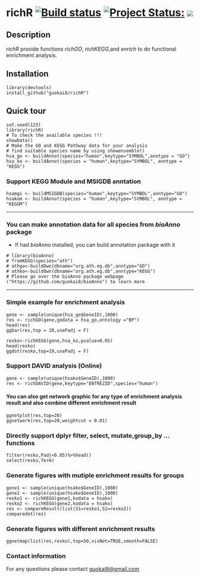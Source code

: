 # richR <a href="https://travis-ci.org/guokai8/richR"><img src="https://travis-ci.org/guokai8/richR.svg" alt="Build status"></a>  [![Project Status:](http://www.repostatus.org/badges/latest/active.svg)](http://www.repostatus.org/#active)  [![](https://img.shields.io/badge/devel%20version-0.0.13-green.svg)](https://github.com/guokai8/richR) 
## Description
_richR_ provide functions _richGO_, _richKEGG_,and _enrich_ to do functional enrichment analysis. 
## Installation
```
library(devtools)
install_github("guokai8/richR")
``` 
## Quick tour
```{r}
set.seed(123)   
library(richR)   
# To check the available species !!!
showData()   
# Make the GO and KEGG Pathway data for your analysis
# find suitable species name by using showensemble()    
hsa_go <- buildAnnot(species="human",keytype="SYMBOL",anntype = "GO")
hsa_ko <- buildAnnot(species = "human",keytype="SYMBOL", anntype = "KEGG")
```   
### Support KEGG Module and MSIGDB anntation
```
hsamgi <- buildMSIGDB(species="human",keytype="SYMBOL",anntype="GO")
hsakom <- buildAnnot(species = "human",keytype="SYMBOL", anntype = "KEGGM")
```
____   

### You can make annotation data for all species from _bioAnno_ package   
* If had _bioAnno_ installed, you can build annotation package with it  
```{r}
# library(bioAnno)
# fromKEGG(species="ath")
# athgo<-buildOwn(dbname="org.ath.eg.db",anntype="GO")  
# athko<-buildOwn(dbname="org.ath.eg.db",anntype="KEGG") 
# Please go over the bioAnno package webpage ("https://github.com/guokai8/bioAnno") to learn more
```   
----

### Simple example for enrichment analysis

```{r,fig.height=6,fig.width=6,fig.align="center",dpi=100}
gene <- sample(unique(hsa_go$GeneID),1000)
res <- richGO(gene,godata = hsa_go,ontology ="BP")
head(res)
ggbar(res,top = 20,usePadj = F)
```       

```{r,fig.height=6,fig.width=6,fig.align="center"}
resko<-richKEGG(gene,hsa_ko,pvalue=0.05)
head(resko)
ggdot(resko,top=10,usePadj = F)
```   
### Support DAVID analysis (Online)
```
gene <- sample(unique(hsako$GeneID),1000)
res <- richDAVID(gene,keytype="ENTREZID",species="human")
```
#### You can also get network graphic for any type of enrichment analysis result and also combine different enrichment result
```{r,fig.height=6,fig.width=6,fig.align="center",dpi=100}
ggnetplot(res,top=20)
ggnetwork(res,top=20,weightcut = 0.01)

```   
### Directly support dplyr filter, select, mutate,group_by ... functions
```
filter(resko,Padj<0.05)%>%head()
select(resko,Term)
```
### Generate figures with mutiple enrichment results for groups
```
gene1 <- sample(unique(hsako$GeneID),1000)
gene2 <- sample(unique(hsako$GeneID),1000)
resko1 <- richKEGG(gene1,kodata = hsako)
resko2 <- richKEGG(gene2,kodata = hsako)
res <- compareResult(list(S1=resko1,S2=resko2))
comparedot(res)
```
### Generate figures with different enrichment results
```
ggnetmap(list(res,resko),top=50,visNet=TRUE,smooth=FALSE)
```
### Contact information
For any questions please contact guokai8@gmail.com




